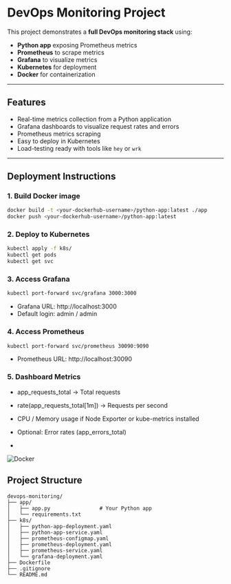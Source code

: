 # DevOps Monitoring Project

This project demonstrates a **full DevOps monitoring stack** using:

- **Python app** exposing Prometheus metrics
- **Prometheus** to scrape metrics
- **Grafana** to visualize metrics
- **Kubernetes** for deployment
- **Docker** for containerization

---

## Features

- Real-time metrics collection from a Python application
- Grafana dashboards to visualize request rates and errors
- Prometheus metrics scraping
- Easy to deploy in Kubernetes
- Load-testing ready with tools like `hey` or `wrk`

---

## Deployment Instructions

### 1. Build Docker image

```bash
docker build -t <your-dockerhub-username>/python-app:latest ./app
docker push <your-dockerhub-username>/python-app:latest
```
### 2. Deploy to Kubernetes

```bash
kubectl apply -f k8s/
kubectl get pods
kubectl get svc
```
### 3. Access Grafana
```bash
kubectl port-forward svc/grafana 3000:3000
```
 * Grafana URL: http://localhost:3000
 * Default login: admin / admin

### 4. Access Prometheus
```bash
kubectl port-forward svc/prometheus 30090:9090
```
 * Prometheus URL: http://localhost:30090

### 5. Dashboard Metrics

 * app_requests_total → Total requests

 * rate(app_requests_total[1m]) → Requests per second

 * CPU / Memory usage if Node Exporter or kube-metrics installed

 * Optional: Error rates (app_errors_total)
 * 
![Docker](https://img.shields.io/badge/docker-ready-blue)

## Project Structure
```
devops-monitoring/
├── app/
│   ├── app.py                # Your Python app
│   └── requirements.txt
├── k8s/
│   ├── python-app-deployment.yaml
│   ├── python-app-service.yaml
│   ├── prometheus-configmap.yaml
│   ├── prometheus-deployment.yaml
│   ├── prometheus-service.yaml
│   └── grafana-deployment.yaml
├── Dockerfile
├── .gitignore
└── README.md
```


